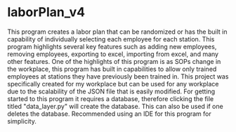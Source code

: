 # laborPlan_v4
This program creates a labor plan that can be randomized or has the built in capability of individually selecting each employee for each station. This program highlights several key features such as adding new employees, 
removing employees, exporting to excel, importing from excel, and many other features. One of the highlights of this program is as SOPs change in the workplace, this program has built in capabilities to allow only 
trained employees at stations they have previously been trained in. This project was specifically created for my workplace but can be used for any workplace due to the scalability of the JSON file that is easily modified. 
For getting started to this program it requires a database, therefore clicking the file titled "data_layer.py" will create the database. This can also be used if one deletes the database. Recommended using an IDE for this program for simplicity.

